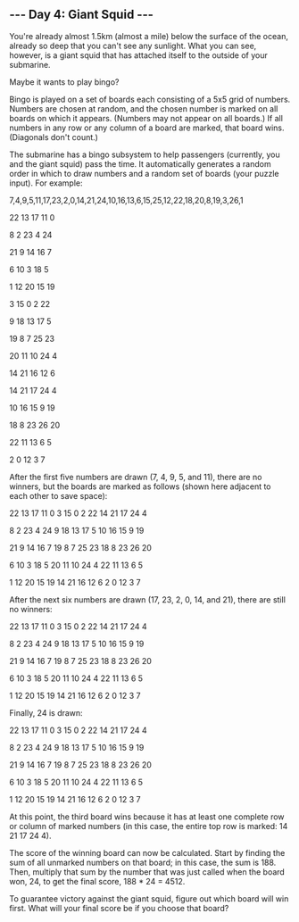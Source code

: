## --- Day 4: Giant Squid ---

You're already almost 1.5km (almost a mile) below the surface of the ocean, already so deep that you can't see any sunlight. What you can see, however, is a giant squid that has attached itself to the outside of your submarine.



Maybe it wants to play bingo?



Bingo is played on a set of boards each consisting of a 5x5 grid of numbers. Numbers are chosen at random, and the chosen number is marked on all boards on which it appears. (Numbers may not appear on all boards.) If all numbers in any row or any column of a board are marked, that board wins. (Diagonals don't count.)



The submarine has a bingo subsystem to help passengers (currently, you and the giant squid) pass the time. It automatically generates a random order in which to draw numbers and a random set of boards (your puzzle input). For example:



7,4,9,5,11,17,23,2,0,14,21,24,10,16,13,6,15,25,12,22,18,20,8,19,3,26,1



22 13 17 11  0

 8  2 23  4 24
 
 21  9 14 16  7

 6 10  3 18  5
 
  1 12 20 15 19
 


 3 15  0  2 22
 
  9 18 13 17  5
 
 19  8  7 25 23

20 11 10 24  4

14 21 16 12  6



14 21 17 24  4

10 16 15  9 19

18  8 23 26 20

22 11 13  6  5

 2  0 12  3  7
 
 After the first five numbers are drawn (7, 4, 9, 5, and 11), there are no winners, but the boards are marked as follows (shown here adjacent to each other to save space):



22 13 17 11  0         3 15  0  2 22        14 21 17 24  4

 8  2 23  4 24         9 18 13 17  5        10 16 15  9 19
 
 21  9 14 16  7        19  8  7 25 23        18  8 23 26 20

 6 10  3 18  5        20 11 10 24  4        22 11 13  6  5
 
  1 12 20 15 19        14 21 16 12  6         2  0 12  3  7
 
 After the next six numbers are drawn (17, 23, 2, 0, 14, and 21), there are still no winners:



22 13 17 11  0         3 15  0  2 22        14 21 17 24  4

 8  2 23  4 24         9 18 13 17  5        10 16 15  9 19
 
 21  9 14 16  7        19  8  7 25 23        18  8 23 26 20

 6 10  3 18  5        20 11 10 24  4        22 11 13  6  5
 
  1 12 20 15 19        14 21 16 12  6         2  0 12  3  7
 
 Finally, 24 is drawn:



22 13 17 11  0         3 15  0  2 22        14 21 17 24  4

 8  2 23  4 24         9 18 13 17  5        10 16 15  9 19
 
 21  9 14 16  7        19  8  7 25 23        18  8 23 26 20

 6 10  3 18  5        20 11 10 24  4        22 11 13  6  5
 
  1 12 20 15 19        14 21 16 12  6         2  0 12  3  7
 
 At this point, the third board wins because it has at least one complete row or column of marked numbers (in this case, the entire top row is marked: 14 21 17 24 4).



The score of the winning board can now be calculated. Start by finding the sum of all unmarked numbers on that board; in this case, the sum is 188. Then, multiply that sum by the number that was just called when the board won, 24, to get the final score, 188 * 24 = 4512.



To guarantee victory against the giant squid, figure out which board will win first. What will your final score be if you choose that board?



